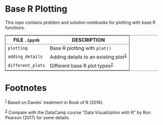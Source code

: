 

# Base R Plotting

This repo contains problem and solution notebooks for plotting with
base R functions. 

<table border="2" cellspacing="0" cellpadding="6" rules="groups" frame="hsides">


<colgroup>
<col  class="org-left" />

<col  class="org-left" />
</colgroup>
<thead>
<tr>
<th scope="col" class="org-left">FILE <code>.ipynb</code></th>
<th scope="col" class="org-left">DESCRIPTION</th>
</tr>
</thead>

<tbody>
<tr>
<td class="org-left"><code>plotting</code></td>
<td class="org-left">Base R plotting with <code>plot()</code></td>
</tr>


<tr>
<td class="org-left"><code>adding_details</code></td>
<td class="org-left">Adding details to an existing plot<sup><a id="fnr.1" class="footref" href="#fn.1">1</a></sup></td>
</tr>


<tr>
<td class="org-left"><code>different_plots</code></td>
<td class="org-left">Different base R plot types<sup><a id="fnr.2" class="footref" href="#fn.2">2</a></sup></td>
</tr>
</tbody>
</table>


# Footnotes

<sup><a id="fn.1" href="#fnr.1">1</a></sup> Based on Davies' treatment in Book of R (2016).

<sup><a id="fn.2" href="#fnr.2">2</a></sup> Compare with the DataCamp course "Data Visualization with R" by
Ron Pearson (2017) for some details.
